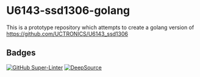 # U6143-ssd1306-golang
This is a prototype repository which attempts to create a golang version of <https://github.com/UCTRONICS/U6143_ssd1306>

## Badges
[![GitHub Super-Linter](https://github.com/johncosta/U6143-ssd1306-golang/actions/workflows/linter.yml/badge.svg)](https://github.com/marketplace/actions/super-linter)
[![DeepSource](https://app.deepsource.com/gh/johncosta/U6143-ssd1306-golang.svg/?label=active+issues&show_trend=true&token=sw2v0bHxpjsDlwFjRRdKHIeC)](https://app.deepsource.com/gh/johncosta/U6143-ssd1306-golang/?ref=repository-badge)
